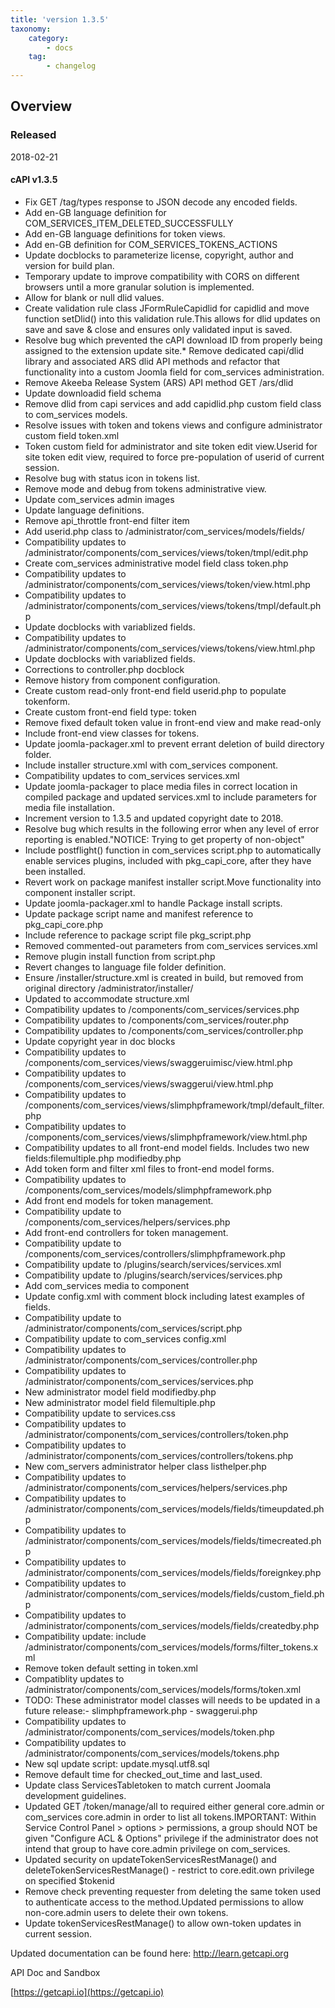 ```yaml
---
title: 'version 1.3.5'
taxonomy:
    category:
        - docs
    tag:
        - changelog
---
```


## Overview
### Released 
2018-02-21

#### cAPI v1.3.5
* 	Fix GET /tag/types response to JSON decode any encoded fields.
* 	Add en-GB language definition for COM_SERVICES_ITEM_DELETED_SUCCESSFULLY
* 	Add en-GB language definitions for token views.
* 	Add en-GB definition for COM_SERVICES_TOKENS_ACTIONS
* 	Update docblocks to parameterize license, copyright, author and version for build plan.
* 	Temporary update to improve compatibility with CORS on different browsers until a more granular solution is implemented.
* 	Allow for blank or null dlid values.
* 	Create validation rule class JFormRuleCapidlid for capidlid and move function setDlid() into this validation rule.This allows for dlid updates on save and save & close and ensures only validated input is saved.
* 	Resolve bug which prevented the cAPI download ID from properly being assigned to the extension update site.* Remove dedicated capi/dlid library and associated ARS dlid API methods and refactor that functionality into a custom Joomla field for com_services administration.
* 	Remove Akeeba Release System (ARS) API method GET /ars/dlid
* 	Update downloadid field schema
* 	Remove dlid from capi services and add capidlid.php custom field class to com_services models.
* 	Resolve issues with token and tokens views and configure administrator custom field token.xml
* 	Token custom field for administrator and site token edit view.Userid for site token edit view, required to force pre-population of userid of current session.
* 	Resolve bug with status icon in tokens list.
* 	Remove mode and debug from tokens administrative view.
* 	Update com_services admin images
* 	Update language definitions.
* 	Remove api_throttle front-end filter item
* 	Add userid.php class to /administrator/com_services/models/fields/
* 	Compatibility updates to /administrator/components/com_services/views/token/tmpl/edit.php
* 	Create com_services administrative model field class token.php
* 	Compatibility updates to /administrator/components/com_services/views/token/view.html.php
* 	Compatibility updates to /administrator/components/com_services/views/tokens/tmpl/default.php
* 	Update docblocks with variablized fields.
* 	Compatibility updates to /administrator/components/com_services/views/tokens/view.html.php
* 	Update docblocks with variablized fields.
* 	Corrections to controller.php docblock
* 	Remove history from component configuration.
* 	Create custom read-only front-end field userid.php to populate tokenform.
* 	Create custom front-end field type: token
* 	Remove fixed default token value in front-end view and make read-only
* 	Include front-end view classes for tokens.
* 	Update joomla-packager.xml to prevent errant deletion of build directory folder.
* 	Include installer structure.xml with com_services component.
* 	Compatibility updates to com_services services.xml
* 	Update joomla-packager to place media files in correct location in compiled package and updated services.xml to include parameters for media file installation.
* 	Increment version to 1.3.5 and updated copyright date to 2018.
* 	Resolve bug which results in the following error when any level of error reporting is enabled."NOTICE: Trying to get property of non-object"
* 	Include postflight() function in com_services script.php to automatically enable services plugins, included with pkg_capi_core, after they have been installed.
* 	Revert work on package manifest installer script.Move functionality into component installer script.
* 	Update joomla-packager.xml to handle Package install scripts.
* 	Update package script name and manifest reference to pkg_capi_core.php
* 	Include reference to package script file pkg_script.php
* 	Removed commented-out parameters from com_services services.xml
* 	Remove plugin install function from script.php
* 	Revert changes to language file folder definition.
* 	Ensure /installer/structure.xml is created in build, but removed from original directory /administrator/installer/
* 	Updated to accommodate structure.xml
* 	Compatibility updates to /components/com_services/services.php
* 	Compatibility updates to /components/com_services/router.php
* 	Compatibility updates to /components/com_services/controller.php
* 	Update copyright year in doc blocks
* 	Compatibility updates to /components/com_services/views/swaggeruimisc/view.html.php
* 	Compatibility updates to /components/com_services/views/swaggerui/view.html.php
* 	Compatibility updates to /components/com_services/views/slimphpframework/tmpl/default_filter.php
* 	Compatibility updates to /components/com_services/views/slimphpframework/view.html.php
* 	Compatibility updates to all front-end model fields. Includes two new fields:filemultiple.php modifiedby.php
* 	Add token form and filter xml files to front-end model forms.
* 	Compatibility updates to /components/com_services/models/slimphpframework.php
* 	Add front end models for token management.
* 	Compatibility update to /components/com_services/helpers/services.php
* 	Add front-end controllers for token management.
* 	Compatibility update to /components/com_services/controllers/slimphpframework.php
* 	Compatibility update to /plugins/search/services/services.xml
* 	Compatibility update to /plugins/search/services/services.php
* 	Add com_services media to component
* 	Update config.xml with comment block including latest examples of fields.
* 	Compatibility update to /administrator/components/com_services/script.php
* 	Compatibility update to com_services config.xml
* 	Compatibility updates to /administrator/components/com_services/controller.php
* 	Compatibility updates to /administrator/components/com_services/services.php
* 	New administrator model field modifiedby.php
* 	New administrator model field filemultiple.php
* 	Compatibility update to services.css
* 	Compatibility updates to /administrator/components/com_services/controllers/token.php
* 	Compatibility updates to /administrator/components/com_services/controllers/tokens.php
* 	New com_servers administrator helper class listhelper.php
* 	Compatibility updates to /administrator/components/com_services/helpers/services.php
* 	Compatibility updates to /administrator/components/com_services/models/fields/timeupdated.php
* 	Compatibility updates to /administrator/components/com_services/models/fields/timecreated.php
* 	Compatibility updates to /administrator/components/com_services/models/fields/foreignkey.php
* 	Compatibility updates to /administrator/components/com_services/models/fields/custom_field.php
* 	Compatibility updates to /administrator/components/com_services/models/fields/createdby.php
* 	Compatibility update: include /administrator/components/com_services/models/forms/filter_tokens.xml
* 	Remove token default setting in token.xml
* 	Compatiblity updates to /administrator/components/com_services/models/forms/token.xml
* 	TODO: These administrator model classes will needs to be updated in a future release:- slimphpframework.php - swaggerui.php
* 	Compatibility updates to /administrator/components/com_services/models/token.php
* 	Compatibility updates to /administrator/components/com_services/models/tokens.php
* 	New sql update script: update.mysql.utf8.sql
* 	Remove default time for checked_out_time and last_used.
* 	Update class ServicesTabletoken to match current Joomala development guidelines.
* 	Updated GET /token/manage/all to required either general core.admin or com_services core.admin in order to list all tokens.IMPORTANT: Within Service Control Panel > options > permissions, a group should NOT be given "Configure ACL & Options" privilege if the administrator does not intend that group to have core.admin privilege on com_services.
* 	Updated security on updateTokenServicesRestManage() and deleteTokenServicesRestManage() - restrict to core.edit.own privilege on specified $tokenid
* 	Remove check preventing requester from deleting the same token used to authenticate access to the method.Updated permissions to allow non-core.admin users to delete their own tokens.
* 	Update tokenServicesRestManage() to allow own-token updates in current session.


Updated documentation can be found here:
[http://learn.getcapi.org ](http://learn.getcapi.org )

API Doc and Sandbox

[https://getcapi.io](https://getcapi.io)
